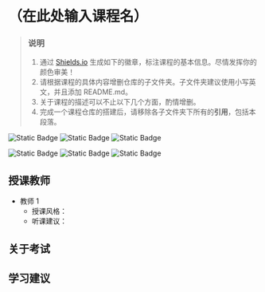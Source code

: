 # （在此处输入课程名）

> ### 说明
> 1. 通过 [Shields.io](https://shields.io/) 生成如下的徽章，标注课程的基本信息。尽情发挥你的颜色审美！
> 2. 请根据课程的具体内容增删仓库的子文件夹。子文件夹建议使用小写英文，并且添加 README.md。
> 3. 关于课程的描述可以不止以下几个方面，酌情增删。
> 4. 完成一个课程仓库的搭建后，请移除各子文件夹下所有的**引用**，包括本段落。

![Static Badge](https://img.shields.io/badge/%E8%80%83%E8%AF%95%E8%AF%BE-red)
![Static Badge](https://img.shields.io/badge/%E8%80%83%E5%AF%9F%E8%AF%BE-green)
![Static Badge](https://img.shields.io/badge/%E5%AD%A6%E5%88%86-4-moccasin)

![Static Badge](https://img.shields.io/badge/%E6%88%90%E7%BB%A9%E6%9E%84%E6%88%90-gold)
![Static Badge](https://img.shields.io/badge/%E4%BD%9C%E4%B8%9A-40%25-wheat)
![Static Badge](https://img.shields.io/badge/%E6%9C%9F%E6%9C%AB%E8%80%83%E8%AF%95-60%25-wheat)


## 授课教师

- 教师 1
  - 授课风格：
  - 听课建议：

## 关于考试

## 学习建议